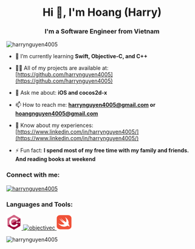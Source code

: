 <h1 align="center">Hi 👋, I'm Hoang (Harry)</h1>
<h3 align="center">I'm a Software Engineer from Vietnam</h3>

<p align="left"> <img src="https://komarev.com/ghpvc/?username=harrynguyen4005&label=Profile%20views&color=0e75b6&style=flat" alt="harrynguyen4005" /> </p>

- 🌱 I’m currently learning **Swift, Objective-C, and C++**

- 👨‍💻 All of my projects are available at: [https://github.com/harrynguyen4005](https://github.com/harrynguyen4005)

- 💬 Ask me about: **iOS and cocos2d-x**

- 📫 How to reach me: **harrynguyen4005@gmail.com or hoangnguyen4005@gmail.com**

- 📄 Know about my experiences: [https://www.linkedin.com/in/harrynguyen4005/](https://www.linkedin.com/in/harrynguyen4005/)

- ⚡ Fun fact: **I spend most of my free time with my family and friends. And reading books at weekend**

<h3 align="left">Connect with me:</h3>
<p align="left">
<a href="https://linkedin.com/in/harrynguyen4005" target="blank"><img align="center" src="https://raw.githubusercontent.com/rahuldkjain/github-profile-readme-generator/master/src/images/icons/Social/linked-in-alt.svg" alt="harrynguyen4005" height="30" width="40" /></a>
</p>

<h3 align="left">Languages and Tools:</h3>
<p align="left"> <a href="https://www.w3schools.com/cpp/" target="_blank"> <img src="https://raw.githubusercontent.com/devicons/devicon/master/icons/cplusplus/cplusplus-original.svg" alt="cplusplus" width="40" height="40"/> </a> <a href="https://developer.apple.com/library/archive/documentation/Cocoa/Conceptual/ProgrammingWithObjectiveC/Introduction/Introduction.html" target="_blank"> <img src="https://www.vectorlogo.zone/logos/apple_objectivec/apple_objectivec-icon.svg" alt="objectivec" width="40" height="40"/> </a> <a href="https://developer.apple.com/swift/" target="_blank"> <img src="https://raw.githubusercontent.com/devicons/devicon/master/icons/swift/swift-original.svg" alt="swift" width="40" height="40"/> </a> </p>

<p><img align="left" src="https://github-readme-stats.vercel.app/api/top-langs?username=harrynguyen4005&show_icons=true&locale=en&layout=compact" alt="harrynguyen4005" /></p>
